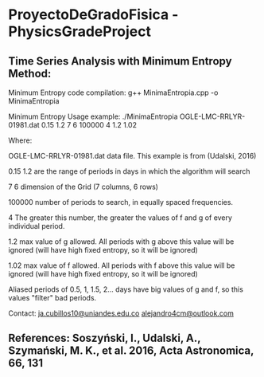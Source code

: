 # ProyectoDeGradoFisica - PhysicsGradeProject
## Time Series Analysis with Minimum Entropy Method:

Minimum Entropy code compilation: g++ MinimaEntropia.cpp -o MinimaEntropia

Minimum Entropy Usage example: ./MinimaEntropia OGLE-LMC-RRLYR-01981.dat 0.15 1.2 7 6 100000 4 1.2 1.02

Where:

OGLE-LMC-RRLYR-01981.dat data file. This example is from (Udalski, 2016)

0.15 1.2 are the range of periods in days in which the algorithm will search

7 6 dimension of the Grid (7 columns, 6 rows)

100000 number of periods to search, in equally spaced frequencies. 

4 The greater this number, the greater the values of f and g of every individual period. 

1.2 max value of g allowed. All periods with g above this value will be ignored (will have high fixed entropy, so it will be ignored)

1.02 max value of f allowed. All periods with f above this value will be ignored (will have high fixed entropy, so it will be ignored)

Aliased periods of 0.5, 1, 1.5, 2... days have big values of g and f, so this values "filter" bad periods. 

Contact: ja.cubillos10@uniandes.edu.co
alejandro4cm@outlook.com

## References: Soszyński, I., Udalski, A., Szymański, M. K., et al. 2016, Acta Astronomica, 66, 131

